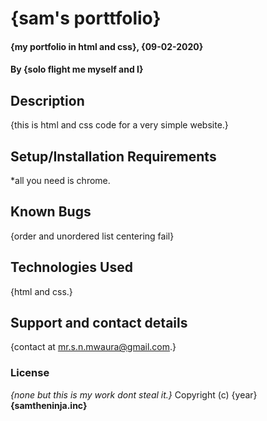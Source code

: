 # {sam's porttfolio}
#### {my portfolio in html and css}, {09-02-2020}
#### By **{solo flight me myself and I}**
## Description
{this is html and css code for a very simple website.}
## Setup/Installation Requirements
*all you need is chrome.
## Known Bugs
{order and unordered list centering fail}
## Technologies Used
{html and css.}
## Support and contact details
{contact at mr.s.n.mwaura@gmail.com.}
### License
*{none but this is my work dont steal it.}*
Copyright (c) {year} **{samtheninja.inc}**